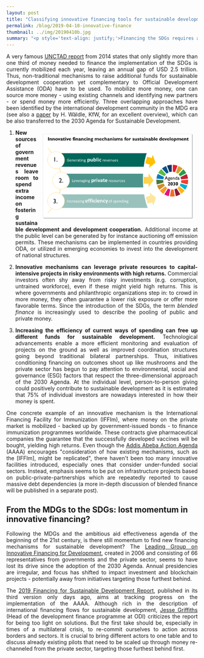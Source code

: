 ```yaml
---
layout: post
title: "Classifying innovative financing tools for sustainable development"
permalink: /blog/2019-04-10-innovative-finance
thumbnail: ../img/20190410b.jpg
summary: "<p style='text-align: justify;'>Financing the SDGs requires an unprecedented amount that government actors cannot mobilize on their own. But how do we get from “billions” to “trillions”? Calls for innovative financing mechanisms already emerged in times of the MDGs, and can be classified along three overlapping categories.</p>"
---
```


<p style='text-align: justify;'>A very famous <a href="https://unctad.org/en/PublicationsLibrary/wir2014_en.pdf" target="\_blank"><u>UNCTAD report</u></a> from 2014 states that only slightly more than one third of money needed to finance the implementation of the SDGs  is currently mobilized each year, leaving an annual gap of USD 2.5 trillion. Thus, non-traditional mechanisms to raise additional funds for sustainable development cooperation yet complementary to Official Development Assistance (ODA) have to be used. To mobilize more money, one can source more money - using existing channels and identifying new partners - or spend money more efficiently. Three overlapping approaches have been identified by the international development community in the MDG era (see also a <a href="https://www.kfw-entwicklungsbank.de/Download-Center/PDF-Dokumente-Development-Research/2012-08-14_FE_IFD_EN.pdf" target="\_blank"><u>paper</u></a> by H. Wäldle, KfW, for an excellent overview), which can be also transferred to the 2030 Agenda for Sustainable Development.</p>

<ol>
<li><p style='text-align: justify;'><b><img alt="Innovative financing mechanisms" style="float: right" src="../assets/innovative-financing.png" width="400" hspace="10  " vspace="10"/>New sources of government revenues leave room to spend extra income on fostering sustainable development and development cooperation.</b> Additional income at the public level can be generated by for instance auctioning off emission permits. These mechanisms can be implemented in countries providing ODA, or utilized in emerging economies to invest into the development of national structures.</p></li>

<!-- focus on environmental dimensions. They -->

<li><p style='text-align: justify;'><b>Innovative mechanisms can leverage private resources to capital-intensive projects in risky environments with high returns.</b> Commercial investors often shy away from risky investments (e.g. corruption, untrained workforce), even if these might yield high returns. This is where governments and philanthropic organizations step in: to crowd in more money, they often guarantee a lower risk exposure or offer more favorable terms. Since the introduction of the SDGs, the term <i>blended finance</i> is increasingly used to describe the pooling of public and private money.</p></li>

<li><p style='text-align: justify;'><b>Increasing the efficiency of current ways of spending can free up different funds for sustainable development.</b> Technological advancements enable a more efficient monitoring and evaluation of projects on the ground as well as improved coordination structures going beyond traditional bilateral partnerships. Thus, initiatives conditioning financing on outcomes shoot up like mushrooms and the private sector has begun to pay attention to environmental, social and governance (ESG) factors that respect the three-dimensional approach of the 2030 Agenda. At the individual level, person-to-person giving could positively contribute to sustainable development as it is estimated that 75% of individual investors are nowadays interested in how their money is spent.</p></li>
</ol>

<p style='text-align: justify;'>One concrete example of an innovative mechanism is the International Financing Facility for Immunization (IFFIm), where money on the private market is mobilized - backed up by government-issued bonds - to finance immunization programmes worldwide. These contracts give pharmaceutical companies the guarantee that the successfully developed vaccines will be bought, yielding high returns. Even though the <a href="https://www.un.org/esa/ffd/wp-content/uploads/2015/08/AAAA_Outcome.pdf" target="\_blank"><u>Addis Abeba Action Agenda</u></a> (AAAA) encourages "consideration of how existing mechanisms, such as the [IFFIm], might be replicated", there haven't been too many innovative facilities introduced, especially ones that consider under-funded social sectors. Instead, emphasis seems to be put on infrastructure projects based on public-private-partnerships which are repeatedly reported to cause massive debt dependencies (a more in-depth discussion of blended finance will be published in a separate post).</p>

## From the MDGs to the SDGs: lost momentum in innovative financing?

<p style='text-align: justify;'>Following the MDGs and the ambitious aid effectiveness agenda of the beginning of the 21st century, is there still momentum to find new financing mechanisms for sustainable development? The <a href="http://www.leadinggroup.org/rubrique20.html" target="\_blank"><u>Leading Group on Innovative Financing for Development</u></a>, created in 2006 and consisting of 66 representatives from governments and the private sector, seems to have lost its drive since the adoption of the 2030 Agenda. Annual presidencies are irregular, and focus has shifted to impact investment and blockchain projects - potentially away from initiatives targeting those furthest behind.</p>

<p style='text-align: justify;'>The <a href="https://developmentfinance.un.org/fsdr2019" target="\_blank"><u>2019 Financing for Sustainable Development Report</u></a>, published in its third version only days ago, aims at tracking progress on the implementation of the AAAA. Although rich in the description of international financing flows for sustainable development, <a href="https://www.odi.org/comment/10745-new-pan-agency-development-financing-report-suggests-major-economic-crisis-brewing" target="\_blank"><u>Jesse Griffiths</u></a> (Head of the development finance programme at ODI) criticizes the report for being too light on solutions. But the first take should be, especially in times of a multilateral crisis, to re-commit ourselves to action across borders and sectors. It is crucial to bring different actors to one table and to discuss already existing pilots that need to be scaled up through money re-channeled from the private sector, targeting those furthest behind first.</p>

<!--
In the SDG era, especially blended finance has attracted much attention, and policy-makers increasingly recognize the importance of peer-to-peer contributions at an individual level (private voluntary financing 75%)


### Sources

<font size="-1">

<div></div>

<div>Wälde, H. <a href="https://www.kfw-entwicklungsbank.de/Download-Center/PDF-Dokumente-Development-Research/2012-08-14_FE_IFD_EN.pdf" target="\_blank"><u>An Overview of Innovative  Financial Instruments Used to Raise Funds for International Development.</u></a> KFW Development Research. 14 August 2012.</div>




We need to re-commit ourselves to multilateral action, and scale up current
responded quite clearly: there are many good pilots, but they need to be scaled for significant impact. At the end of the day and in times of a strained multilateral system, we need to re-commit ourselves to action and think of mechanisms to reach of those furthest behind, beyond blended finance. focus on structures and mechanisms to reach those furthest behind

global platform made up of 55 member countries with differing levels of development, operating alongside international organisations and NGOs. Formerly known as the Leading Group on Solidarity Levies to Fund Development, the Leading Group seeks to promote the implementation and definition of innovative financing mechanisms around the world.

<p style='text-align: justify;'>It is important to note that these mechanisms can also overlap. Impact funds for instance combine elements of blended finance and impact investment.
This therefore creates even more confusion. “Innovative financing for development DOES NOT complicates aid architecture.” Countries involved in innovative financing give more importance to abiding by the principles of aid effectiveness and coherence.</p>

Innovative financing mechanisms involve cooperation beyond bilateral government structures, increasingly attracting actors from the private sector and civil society. In the following, three overlapping approaches to finance sustainable development will be explained in more detail.

These approaches, and a fantastic overview from the KfW from 2013, connivingly demonstrate that there are indeed many smart ideas to mobilize money beyond ODA. But what are concrete examples for innovative financing mechanisms?

-->
